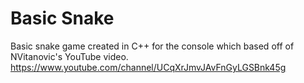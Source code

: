 # Basic Snake
 Basic snake game created in C++ for the console which based off of NVitanovic's YouTube video. https://www.youtube.com/channel/UCqXrJmvJAvFnGyLGSBnk45g
